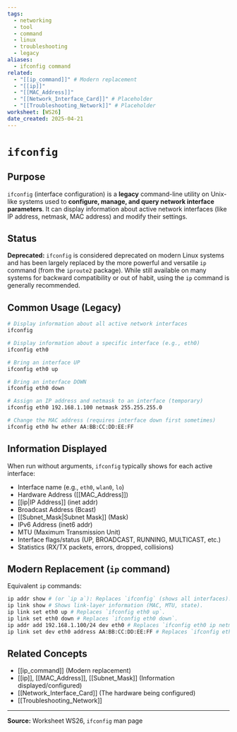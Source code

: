```yaml
---
tags:
  - networking
  - tool
  - command
  - linux
  - troubleshooting
  - legacy
aliases:
  - ifconfig command
related:
  - "[[ip_command]]" # Modern replacement
  - "[[ip]]"
  - "[[MAC_Address]]"
  - "[[Network_Interface_Card]]" # Placeholder
  - "[[Troubleshooting_Network]]" # Placeholder
worksheet: [WS26]
date_created: 2025-04-21
---
```

# ` ifconfig `

## Purpose

`ifconfig` (interface configuration) is a **legacy** command-line utility on Unix-like systems used to **configure, manage, and query network interface parameters**. It can display information about active network interfaces (like IP address, netmask, MAC address) and modify their settings.

## Status

**Deprecated:** `ifconfig` is considered deprecated on modern Linux systems and has been largely replaced by the more powerful and versatile `ip` command (from the `iproute2` package). While still available on many systems for backward compatibility or out of habit, using the `ip` command is generally recommended.

## Common Usage (Legacy)

```bash
# Display information about all active network interfaces
ifconfig

# Display information about a specific interface (e.g., eth0)
ifconfig eth0

# Bring an interface UP
ifconfig eth0 up

# Bring an interface DOWN
ifconfig eth0 down

# Assign an IP address and netmask to an interface (temporary)
ifconfig eth0 192.168.1.100 netmask 255.255.255.0

# Change the MAC address (requires interface down first sometimes)
ifconfig eth0 hw ether AA:BB:CC:DD:EE:FF
```

## Information Displayed

When run without arguments, `ifconfig` typically shows for each active interface:
- Interface name (e.g., `eth0`, `wlan0`, `lo`)
- Hardware Address ([[MAC_Address]])
- [[ip|IP Address]] (inet addr)
- Broadcast Address (Bcast)
- [[Subnet_Mask|Subnet Mask]] (Mask)
- IPv6 Address (inet6 addr)
- MTU (Maximum Transmission Unit)
- Interface flags/status (UP, BROADCAST, RUNNING, MULTICAST, etc.)
- Statistics (RX/TX packets, errors, dropped, collisions)

## Modern Replacement (`ip` command)

Equivalent `ip` commands:
```bash
ip addr show # (or `ip a`): Replaces `ifconfig` (shows all interfaces).
ip link show # Shows link-layer information (MAC, MTU, state).
ip link set eth0 up # Replaces `ifconfig eth0 up`.
ip link set eth0 down # Replaces `ifconfig eth0 down`.
ip addr add 192.168.1.100/24 dev eth0 # Replaces `ifconfig eth0 ip netmask ...`.
ip link set dev eth0 address AA:BB:CC:DD:EE:FF # Replaces `ifconfig eth0 hw ether ...`.
```

## Related Concepts
- [[ip_command]] (Modern replacement)
- [[ip]], [[MAC_Address]], [[Subnet_Mask]] (Information displayed/configured)
- [[Network_Interface_Card]] (The hardware being configured)
- [[Troubleshooting_Network]]

---
**Source:** Worksheet WS26, `ifconfig` man page